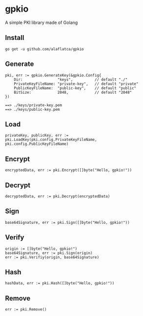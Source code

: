 # gpkio
A simple PKI library made of Golang

## Install
```
go get -u github.com/alaflatca/gpkio
```

## Generate
```
pki, err := gpkio.GenerateKey(&gpkio.Config{
    Dir:                "keys",          // default "./"
    PrivateKeyFileName: "private-key",   // default "private"
    PublicKeyFileName:  "public-key",    // default "public"
    BitSize:            2048,            // default "2048"
})

==> ./keys/private-key.pem
==> ./keys/public-key.pem
```

## Load
```
privateKey, publicKey, err := pki.LoadKey(pki.config.PrivateKeyFileName, pki.config.PublicKeyFileName)
```

## Encrypt
```
encryptedData, err := pki.Encrypt([]byte("Hello, gpkio!"))
```

## Decrypt
```
decryptedData, err := pki.Decrypt(encryptedData)
```

## Sign
```
base64Signature, err := pki.Sign([]byte("Hello, gpkio!"))
```

## Verify
```
origin := []byte("Hello, gpkio!")
base64Signature, err := pki.Sign(origin)
err := pki.Verifiy(origin, base64Signature)
```

## Hash
```
hashData, err := pki.Hash([]byte("Hello, gpkio!"))
```

## Remove
```
err := pki.Remove()
```

